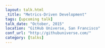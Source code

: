 ```yaml
---
layout: talk.html
_title: "Metrics-Driven Development"
tags: [upcoming talk]
talk_date: "October, 2015"
location: "GitHub Universe, San Francisco"
conf_url: "http://githubuniverse.com/"
category: [talks]
---
```

